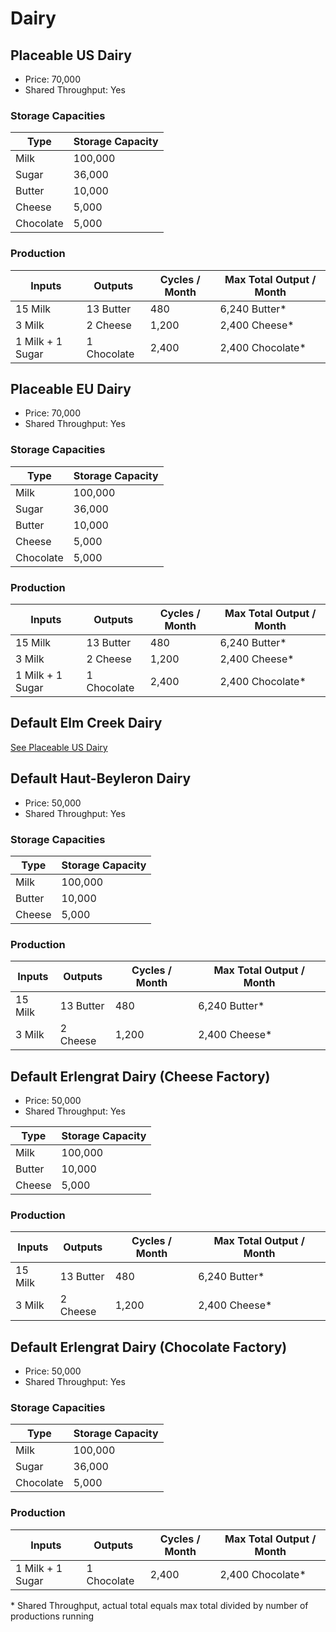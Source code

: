 # Dairy

## Placeable US Dairy

- Price: 70,000
- Shared Throughput: Yes

### Storage Capacities

| Type | Storage Capacity |
|---|---|
|Milk|100,000|
|Sugar|36,000|
|Butter|10,000|
|Cheese|5,000|
|Chocolate|5,000|

### Production

| Inputs | Outputs | Cycles / Month | Max Total Output / Month |
|---|---|---|---|
| 15 Milk | 13 Butter | 480 |6,240 Butter* |
| 3 Milk | 2 Cheese | 1,200 |2,400 Cheese* |
| 1 Milk + 1 Sugar | 1 Chocolate | 2,400 | 2,400 Chocolate* |

## Placeable EU Dairy

- Price: 70,000
- Shared Throughput: Yes

### Storage Capacities

| Type | Storage Capacity |
|---|---|
|Milk|100,000|
|Sugar|36,000|
|Butter|10,000|
|Cheese|5,000|
|Chocolate|5,000|

### Production

| Inputs | Outputs | Cycles / Month | Max Total Output / Month |
|---|---|---|---|
| 15 Milk | 13 Butter | 480 |6,240 Butter* |
| 3 Milk | 2 Cheese | 1,200 |2,400 Cheese* |
| 1 Milk + 1 Sugar | 1 Chocolate | 2,400 | 2,400 Chocolate* |

## Default Elm Creek Dairy

[See Placeable US Dairy](#placeable-us-dairy)

## Default Haut-Beyleron Dairy

- Price: 50,000
- Shared Throughput: Yes

### Storage Capacities

| Type | Storage Capacity |
|---|---|
|Milk|100,000|
|Butter|10,000|
|Cheese|5,000|

### Production

| Inputs | Outputs | Cycles / Month | Max Total Output / Month |
|---|---|---|---|
| 15 Milk | 13 Butter | 480 |6,240 Butter* |
| 3 Milk | 2 Cheese | 1,200 |2,400 Cheese* |

## Default Erlengrat Dairy (Cheese Factory)

- Price: 50,000
- Shared Throughput: Yes

| Type | Storage Capacity |
|---|---|
|Milk|100,000|
|Butter|10,000|
|Cheese|5,000|

### Production

| Inputs | Outputs | Cycles / Month | Max Total Output / Month |
|---|---|---|---|
| 15 Milk | 13 Butter | 480 |6,240 Butter* |
| 3 Milk | 2 Cheese | 1,200 |2,400 Cheese* |

## Default Erlengrat Dairy (Chocolate Factory)

- Price: 50,000
- Shared Throughput: Yes

### Storage Capacities

| Type | Storage Capacity |
|---|---|
|Milk|100,000|
|Sugar|36,000|
|Chocolate|5,000|

### Production

| Inputs | Outputs | Cycles / Month | Max Total Output / Month |
|---|---|---|---|
| 1 Milk + 1 Sugar | 1 Chocolate | 2,400 | 2,400 Chocolate* |

\* Shared Throughput, actual total equals max total divided by number of productions running